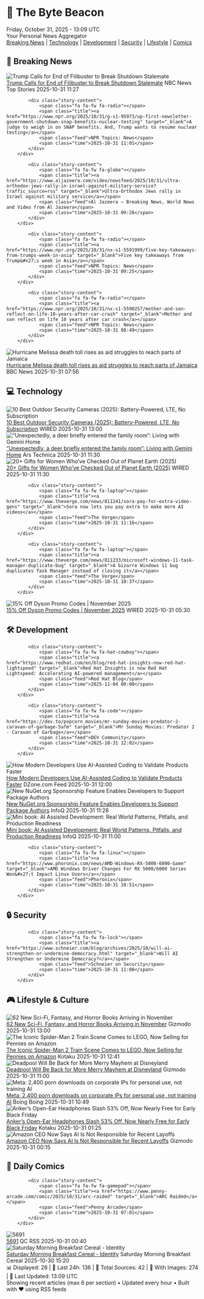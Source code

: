 <!-- Processing 54 RSS feeds at 2025-10-31 13:09:42 UTC -->
<!-- Processing: Penny Arcade -->
<!-- Processing: Poorly Drawn Lines -->
<!-- Processing: Girl Genius -->
<!-- Processing: Dinosaur Comics -->
<!-- Processing: CNN Breaking News -->
<!-- Processing: BBC World News -->
<!-- Processing: BBC Breaking News -->
<!-- Processing: NPR News -->
<!-- Processing: CBC News -->
<!-- Error processing https://rss.cbc.ca/lineup/topstories.xml: The read operation timed out -->
<!-- Processing: Associated Press Breaking -->
<!-- Processing: O'Reilly Radar -->
<!-- Processing: WIRED -->
<!-- Processing: Slashdot -->
<!-- Processing: Lobsters Python -->
<!-- Processing: Hacker News -->
<!-- Processing: OMG! Ubuntu -->
<!-- Processing: Linux.com -->
<!-- Processing: Red Hat Blog -->
<!-- Processing: GitLab Blog -->
<!-- Processing: InfoQ -->
<!-- Processing: DZone -->
<!-- Processing: Martin Fowler -->
<!-- Processing: Gizmodo -->
<!-- Processing: Kotaku -->
<!-- Processing: Krebs on Security -->
<!-- Generated 6 new posts out of 25 feeds processed -->
<div class="newspaper-header">
    <h1 class="newspaper-title">📰 The Byte Beacon</h1>
    <div class="newspaper-date">Friday, October 31, 2025 - 13:09 UTC</div>
    <div class="newspaper-subtitle">Your Personal News Aggregator</div>
</div>

<div class="newspaper-nav">
    <a href="#breaking">Breaking News</a> |
    <a href="#tech">Technology</a> |
    <a href="#dev">Development</a> |
    <a href="#security">Security</a> |
    <a href="#lifestyle">Lifestyle</a> |
    <a href="#webcomics">Comics</a>
</div>

<div class="news-section breaking-news" id="breaking">
<h2 class="section-header">🚨 Breaking News</h2>
<div class="stories-container">
<div class="story">
            <img src="https://media-cldnry.s-nbcnews.com/image/upload/t_fit_1500w/mpx/2704722219/2025_10/1761910052833_tdy_news_7a_nobles_trump_filibuster_251031_1920x1080-s95qmd.jpg" alt="Trump Calls for End of Filibuster to Break Shutdown Stalemate" class="story-image" loading="lazy" onerror="this.style.display='none'">
            <div class="story-content">
                <span class="fa fa-fw fa-broadcast-tower"></span>
                <span class="title"><a href="https://www.today.com/video/trump-calls-for-end-of-filibuster-to-break-shutdown-stalemate-251054661600" target="_blank">Trump Calls for End of Filibuster to Break Shutdown Stalemate</a></span>
                <span class="feed">NBC News Top Stories</span>
                <span class="time">2025-10-31 11:27</span>
            </div>
        </div>
<div class="story">
            
            <div class="story-content">
                <span class="fa fa-fw fa-radio"></span>
                <span class="title"><a href="https://www.npr.org/2025/10/31/g-s1-95973/up-first-newsletter-government-shutdown-snap-benefits-nuclear-testing" target="_blank">A judge to weigh in on SNAP benefits. And, Trump wants to resume nuclear testing</a></span>
                <span class="feed">NPR Topics: News</span>
                <span class="time">2025-10-31 11:01</span>
            </div>
        </div>
<div class="story">
            
            <div class="story-content">
                <span class="fa fa-fw fa-globe"></span>
                <span class="title"><a href="https://www.aljazeera.com/video/newsfeed/2025/10/31/ultra-orthodox-jews-rally-in-israel-against-military-service?traffic_source=rss" target="_blank">Ultra-Orthodox Jews rally in Israel against military service</a></span>
                <span class="feed">Al Jazeera – Breaking News, World News and Video from Al Jazeera</span>
                <span class="time">2025-10-31 09:28</span>
            </div>
        </div>
<div class="story">
            
            <div class="story-content">
                <span class="fa fa-fw fa-radio"></span>
                <span class="title"><a href="https://www.npr.org/2025/10/31/nx-s1-5591999/five-key-takeaways-from-trumps-week-in-asia" target="_blank">Five key takeaways from Trump&#x27;s week in Asia</a></span>
                <span class="feed">NPR Topics: News</span>
                <span class="time">2025-10-31 09:25</span>
            </div>
        </div>
<div class="story">
            
            <div class="story-content">
                <span class="fa fa-fw fa-radio"></span>
                <span class="title"><a href="https://www.npr.org/2025/10/31/nx-s1-5590257/mother-and-son-reflect-on-life-10-years-after-car-crash" target="_blank">Mother and son reflect on life 10 years after car crash</a></span>
                <span class="feed">NPR Topics: News</span>
                <span class="time">2025-10-31 08:49</span>
            </div>
        </div>
<div class="story">
            <img src="https://ichef.bbci.co.uk/ace/standard/240/cpsprodpb/b8ff/live/3a485a60-b629-11f0-8c22-1dd3bd1762ee.jpg" alt="Hurricane Melissa death toll rises as aid struggles to reach parts of Jamaica" class="story-image" loading="lazy" onerror="this.style.display='none'">
            <div class="story-content">
                <span class="fa fa-fw fa-earth-americas"></span>
                <span class="title"><a href="https://www.bbc.com/news/articles/clylqpyg8pjo?at_medium=RSS&at_campaign=rss" target="_blank">Hurricane Melissa death toll rises as aid struggles to reach parts of Jamaica</a></span>
                <span class="feed">BBC News</span>
                <span class="time">2025-10-31 07:56</span>
            </div>
        </div>
</div>
</div>
<div class="news-section tech-news" id="tech">
<h2 class="section-header">💻 Technology</h2>
<div class="stories-container">
<div class="story">
            <img src="https://media.wired.com/photos/688d84b8d9571932899b1ffe/master/pass/The%20Best%20Outdoor%20Security%20Cameras.png" alt="10 Best Outdoor Security Cameras (2025): Battery-Powered, LTE, No Subscription" class="story-image" loading="lazy" onerror="this.style.display='none'">
            <div class="story-content">
                <span class="fa fa-fw fa-bolt"></span>
                <span class="title"><a href="https://www.wired.com/gallery/best-outdoor-security-cameras/" target="_blank">10 Best Outdoor Security Cameras (2025): Battery-Powered, LTE, No Subscription</a></span>
                <span class="feed">WIRED</span>
                <span class="time">2025-10-31 13:00</span>
            </div>
        </div>
<div class="story">
            <img src="https://cdn.arstechnica.net/wp-content/uploads/2025/10/Google-Gemini-Home-2-500x500.jpg" alt="“Unexpectedly, a deer briefly entered the family room”: Living with Gemini Home" class="story-image" loading="lazy" onerror="this.style.display='none'">
            <div class="story-content">
                <span class="fa fa-fw fa-cog"></span>
                <span class="title"><a href="https://arstechnica.com/google/2025/10/unexpectedly-a-deer-briefly-entered-the-family-room-living-with-gemini-home/" target="_blank">“Unexpectedly, a deer briefly entered the family room”: Living with Gemini Home</a></span>
                <span class="feed">Ars Technica</span>
                <span class="time">2025-10-31 11:30</span>
            </div>
        </div>
<div class="story">
            <img src="https://media.wired.com/photos/6903f49baccab5dba977ee12/master/pass/Gifts%20for%20Women%20When%20Everything%20Is%20in%20Retrograde.png" alt="20+ Gifts for Women Who’ve Checked Out of Planet Earth (2025)" class="story-image" loading="lazy" onerror="this.style.display='none'">
            <div class="story-content">
                <span class="fa fa-fw fa-bolt"></span>
                <span class="title"><a href="https://www.wired.com/gallery/gifts-for-women-who-are-over-this-planet/" target="_blank">20+ Gifts for Women Who’ve Checked Out of Planet Earth (2025)</a></span>
                <span class="feed">WIRED</span>
                <span class="time">2025-10-31 11:30</span>
            </div>
        </div>
<div class="story">
            
            <div class="story-content">
                <span class="fa fa-fw fa-laptop"></span>
                <span class="title"><a href="https://www.theverge.com/news/811241/sora-pay-for-extra-video-gens" target="_blank">Sora now lets you pay extra to make more AI videos</a></span>
                <span class="feed">The Verge</span>
                <span class="time">2025-10-31 11:16</span>
            </div>
        </div>
<div class="story">
            
            <div class="story-content">
                <span class="fa fa-fw fa-laptop"></span>
                <span class="title"><a href="https://www.theverge.com/news/811233/microsoft-windows-11-task-manager-duplicate-bug" target="_blank">A bizarre Windows 11 bug duplicates Task Manager instead of closing it</a></span>
                <span class="feed">The Verge</span>
                <span class="time">2025-10-31 10:37</span>
            </div>
        </div>
<div class="story">
            <img src="https://media.wired.com/photos/66ea076ea8e714f02ce0d63e/master/pass/WIRED-Coupons-15.jpg" alt="15% Off Dyson Promo Codes | November 2025" class="story-image" loading="lazy" onerror="this.style.display='none'">
            <div class="story-content">
                <span class="fa fa-fw fa-bolt"></span>
                <span class="title"><a href="https://www.wired.com/story/dyson-cordless-vacuum-promo-code/" target="_blank">15% Off Dyson Promo Codes | November 2025</a></span>
                <span class="feed">WIRED</span>
                <span class="time">2025-10-31 05:30</span>
            </div>
        </div>
</div>
</div>
<div class="news-section dev-news" id="dev">
<h2 class="section-header">🛠️ Development</h2>
<div class="stories-container">
<div class="story">
            
            <div class="story-content">
                <span class="fa fa-fw fa-hat-cowboy"></span>
                <span class="title"><a href="https://www.redhat.com/en/blog/red-hat-insights-now-red-hat-lightspeed" target="_blank">Red Hat Insights is now Red Hat Lightspeed: Accelerating AI-powered management</a></span>
                <span class="feed">Red Hat Blog</span>
                <span class="time">2025-11-04 00:00</span>
            </div>
        </div>
<div class="story">
            
            <div class="story-content">
                <span class="fa fa-fw fa-code"></span>
                <span class="title"><a href="https://dev.to/popcorn_movies/mr-sunday-movies-predator-2-caravan-of-garbage-5afm" target="_blank">Mr Sunday Movies: Predator 2 - Caravan of Garbage</a></span>
                <span class="feed">DEV Community</span>
                <span class="time">2025-10-31 12:02</span>
            </div>
        </div>
<div class="story">
            <img src="https://dz2cdn1.dzone.com/thumbnail?fid=18721068&w=600" alt="How Modern Developers Use AI-Assisted Coding to Validate Products Faster" class="story-image" loading="lazy" onerror="this.style.display='none'">
            <div class="story-content">
                <span class="fa fa-fw fa-newspaper"></span>
                <span class="title"><a href="https://dzone.com/articles/ai-assisted-coding-validate-products-faster" target="_blank">How Modern Developers Use AI-Assisted Coding to Validate Products Faster</a></span>
                <span class="feed">DZone.com Feed</span>
                <span class="time">2025-10-31 12:00</span>
            </div>
        </div>
<div class="story">
            <img src="https://res.infoq.com/news/2025/10/announcing-sponsorship-on-nuget/en/headerimage/twitter_card+%281%29-1761907082059.jpg" alt="New NuGet.org Sponsorship Feature Enables Developers to Support Package Authors" class="story-image" loading="lazy" onerror="this.style.display='none'">
            <div class="story-content">
                <span class="fa fa-fw fa-info-circle"></span>
                <span class="title"><a href="https://www.infoq.com/news/2025/10/announcing-sponsorship-on-nuget/?utm_campaign=infoq_content&utm_source=infoq&utm_medium=feed&utm_term=global" target="_blank">New NuGet.org Sponsorship Feature Enables Developers to Support Package Authors</a></span>
                <span class="feed">InfoQ</span>
                <span class="time">2025-10-31 11:28</span>
            </div>
        </div>
<div class="story">
            <img src="https://res.infoq.com/minibooks/ai-assisted-development-2025/en/smallimage/eMag-119-AI-assisted-development-thumb-image-1761232790322.jpg" alt="Mini book: AI Assisted Development: Real World Patterns, Pitfalls, and Production Readiness" class="story-image" loading="lazy" onerror="this.style.display='none'">
            <div class="story-content">
                <span class="fa fa-fw fa-info-circle"></span>
                <span class="title"><a href="https://www.infoq.com/minibooks/ai-assisted-development-2025/?utm_campaign=infoq_content&utm_source=infoq&utm_medium=feed&utm_term=global" target="_blank">Mini book: AI Assisted Development: Real World Patterns, Pitfalls, and Production Readiness</a></span>
                <span class="feed">InfoQ</span>
                <span class="time">2025-10-31 11:00</span>
            </div>
        </div>
<div class="story">
            
            <div class="story-content">
                <span class="fa fa-fw fa-linux"></span>
                <span class="title"><a href="https://www.phoronix.com/news/AMD-Windows-RX-5000-6000-Game" target="_blank">AMD Windows Driver Changes For RX 5000/6000 Series Won&#x27;t Impact Linux Users</a></span>
                <span class="feed">Phoronix</span>
                <span class="time">2025-10-31 10:51</span>
            </div>
        </div>
</div>
</div>
<div class="news-section security-news" id="security">
<h2 class="section-header">🔒 Security</h2>
<div class="stories-container">
<div class="story">
            
            <div class="story-content">
                <span class="fa fa-fw fa-lock"></span>
                <span class="title"><a href="https://www.schneier.com/blog/archives/2025/10/will-ai-strengthen-or-undermine-democracy.html" target="_blank">Will AI Strengthen or Undermine Democracy?</a></span>
                <span class="feed">Schneier on Security</span>
                <span class="time">2025-10-31 11:08</span>
            </div>
        </div>
</div>
</div>
<div class="news-section lifestyle-news" id="lifestyle">
<h2 class="section-header">🎮 Lifestyle & Culture</h2>
<div class="stories-container">
<div class="story">
            <img src="https://gizmodo.com/app/uploads/2025/10/brigands-3-1280x853.jpg" alt="62 New Sci-Fi, Fantasy, and Horror Books Arriving in November" class="story-image" loading="lazy" onerror="this.style.display='none'">
            <div class="story-content">
                <span class="fa fa-fw fa-computer"></span>
                <span class="title"><a href="https://gizmodo.com/new-books-november-sci-fi-fantasy-horror-2000675124" target="_blank">62 New Sci-Fi, Fantasy, and Horror Books Arriving in November</a></span>
                <span class="feed">Gizmodo</span>
                <span class="time">2025-10-31 13:00</span>
            </div>
        </div>
<div class="story">
            <img src="https://kotaku.com/app/uploads/2025/10/LEGOSpiderMan2-1280x853.jpg" alt="The Iconic Spider-Man 2 Train Scene Comes to LEGO, Now Selling for Pennies on Amazon" class="story-image" loading="lazy" onerror="this.style.display='none'">
            <div class="story-content">
                <span class="fa fa-fw fa-gamepad"></span>
                <span class="title"><a href="https://kotaku.com/the-iconic-spider-man-2-train-scene-comes-to-lego-now-selling-for-pennies-on-amazon-2000640308" target="_blank">The Iconic Spider-Man 2 Train Scene Comes to LEGO, Now Selling for Pennies on Amazon</a></span>
                <span class="feed">Kotaku</span>
                <span class="time">2025-10-31 12:41</span>
            </div>
        </div>
<div class="story">
            <img src="https://gizmodo.com/app/uploads/2025/10/Deadpool-Disney-Experiences-1280x853.jpg" alt="Deadpool Will Be Back for More Merry Mayhem at Disneyland" class="story-image" loading="lazy" onerror="this.style.display='none'">
            <div class="story-content">
                <span class="fa fa-fw fa-computer"></span>
                <span class="title"><a href="https://gizmodo.com/deadpool-will-be-back-for-more-merry-mayhem-at-disneyland-2000679854" target="_blank">Deadpool Will Be Back for More Merry Mayhem at Disneyland</a></span>
                <span class="feed">Gizmodo</span>
                <span class="time">2025-10-31 11:00</span>
            </div>
        </div>
<div class="story">
            <img src="https://i0.wp.com/boingboing.net/wp-content/uploads/2022/11/zuckerberg-facebook-VR.jpg?fit=1920%2C1280&amp;quality=60&amp;ssl=1" alt="Meta: 2,400 porn downloads on corporate IPs for personal use, not training AI" class="story-image" loading="lazy" onerror="this.style.display='none'">
            <div class="story-content">
                <span class="fa fa-fw fa-arrow-right"></span>
                <span class="title"><a href="https://boingboing.net/2025/10/31/meta-2400-porn-downloads-on-corporate-ips-for-personal-use-not-training-ai.html" target="_blank">Meta: 2,400 porn downloads on corporate IPs for personal use, not training AI</a></span>
                <span class="feed">Boing Boing</span>
                <span class="time">2025-10-31 10:49</span>
            </div>
        </div>
<div class="story">
            <img src="https://kotaku.com/app/uploads/2025/10/anker-open-ear-earbuds-1280x853.jpg" alt="Anker’s Open-Ear Headphones Slash 53% Off, Now Nearly Free for Early Black Friday" class="story-image" loading="lazy" onerror="this.style.display='none'">
            <div class="story-content">
                <span class="fa fa-fw fa-gamepad"></span>
                <span class="title"><a href="https://kotaku.com/ankers-open-ear-headphones-slash-53-off-now-nearly-free-for-early-black-friday-2000640322" target="_blank">Anker’s Open-Ear Headphones Slash 53% Off, Now Nearly Free for Early Black Friday</a></span>
                <span class="feed">Kotaku</span>
                <span class="time">2025-10-31 01:25</span>
            </div>
        </div>
<div class="story">
            <img src="https://gizmodo.com/app/uploads/2025/06/GettyImages-2188101054-1280x853.jpg" alt="Amazon CEO Now Says AI Is Not Responsible for Recent Layoffs" class="story-image" loading="lazy" onerror="this.style.display='none'">
            <div class="story-content">
                <span class="fa fa-fw fa-computer"></span>
                <span class="title"><a href="https://gizmodo.com/amazon-ceo-now-says-ai-is-not-responsible-for-recent-layoffs-2000679893" target="_blank">Amazon CEO Now Says AI Is Not Responsible for Recent Layoffs</a></span>
                <span class="feed">Gizmodo</span>
                <span class="time">2025-10-31 00:15</span>
            </div>
        </div>
</div>
</div>
<div class="news-section webcomics-section" id="webcomics">
<h2 class="section-header">🎨 Daily Comics</h2>
<div class="stories-container">
<div class="story">
            
            <div class="story-content">
                <span class="fa fa-fw fa-gamepad"></span>
                <span class="title"><a href="https://www.penny-arcade.com/comic/2025/10/31/arc-raided" target="_blank">ARC Raided</a></span>
                <span class="feed">Penny Arcade</span>
                <span class="time">2025-10-31 07:01</span>
            </div>
        </div>
<div class="story">
            <img src="http://www.questionablecontent.net/comics/5691.png" alt="5691" class="story-image" loading="lazy" onerror="this.style.display='none'">
            <div class="story-content">
                <span class="fa fa-fw fa-music"></span>
                <span class="title"><a href="http://questionablecontent.net/view.php?comic=5691" target="_blank">5691</a></span>
                <span class="feed">QC RSS</span>
                <span class="time">2025-10-31 00:40</span>
            </div>
        </div>
<div class="story">
            <img src="https://www.smbc-comics.com/comics/1761793959-20251030.png" alt="Saturday Morning Breakfast Cereal - Identity" class="story-image" loading="lazy" onerror="this.style.display='none'">
            <div class="story-content">
                <span class="fa fa-fw fa-smile"></span>
                <span class="title"><a href="https://www.smbc-comics.com/comic/identity-2" target="_blank">Saturday Morning Breakfast Cereal - Identity</a></span>
                <span class="feed">Saturday Morning Breakfast Cereal</span>
                <span class="time">2025-10-30 15:20</span>
            </div>
        </div>
</div>
</div>

<div class="newspaper-footer">
    <div class="stats">
        📊 Displayed: 28 | 📅 Last 24h: 136 | 📡 Total Sources: 42 | 📸 With Images: 274 |
        🔄 Last Updated: 13:09 UTC
    </div>
    <div class="footer-note">
        Showing recent articles (max 6 per section) • Updated every hour • Built with ❤️ using RSS feeds
    </div>
</div>
